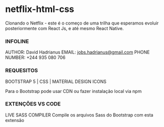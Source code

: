 # netflix-html-css
Clonando o Netflix - este é o começo de uma trilha que esperamos evoluir posteriormente com React Js, e até mesmo React Native.

### INFOLINE ###
AUTHOR: David Hadrianus
EMAIL: jobs.hadrianus@gmail.com
PHONE NUMBER: +244 935 080 706


### REQUESITOS ###
BOOTSTRAP 5 | CSS | MATERIAL DESIGN ICONS

Para o Bootstrap pode usar CDN ou fazer instalação local via npm

### EXTENÇÕES VS CODE ###
LIVE SASS COMPILER
Compile os arquivos Sass do Bootstrap com esta extensão

